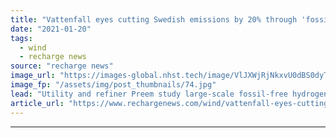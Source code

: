 ```yaml
---
title: "Vattenfall eyes cutting Swedish emissions by 20% through 'fossil-free' hydrogen"
date: "2021-01-20"
tags: 
  - wind
  - recharge news
source: "recharge news"
image_url: "https://images-global.nhst.tech/image/VlJXWjRjNkxvU0dBS0dyTXVRaG1ZbERyaEdPcnprZFhnN2Z0eDE0ZDFLTT0=/nhst/binary/8913f02798368da5cefef807246b2888"
image_fp: "/assets/img/post_thumbnails/74.jpg"
lead: "Utility and refiner Preem study large-scale fossil-free hydrogen production for biofuel at Lysekil refinery"
article_url: "https://www.rechargenews.com/wind/vattenfall-eyes-cutting-swedish-emissions-by-20-through-fossil-free-hydrogen/2-1-948464"
---
```


---
